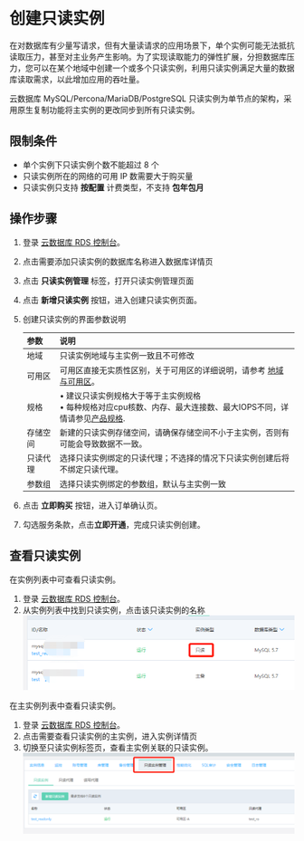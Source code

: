 # 创建只读实例
在对数据库有少量写请求，但有大量读请求的应用场景下，单个实例可能无法抵抗读取压力，甚至对主业务产生影响。为了实现读取能力的弹性扩展，分担数据库压力，您可以在某个地域中创建一个或多个只读实例，利用只读实例满足大量的数据库读取需求，以此增加应用的吞吐量。

云数据库 MySQL/Percona/MariaDB/PostgreSQL 只读实例为单节点的架构，采用原生复制功能将主实例的更改同步到所有只读实例。

## 限制条件
* 单个实例下只读实例个数不能超过 8 个
* 只读实例所在的网络的可用 IP 数需要大于购买量
* 只读实例只支持 **按配置** 计费类型，不支持 **包年包月**

## 操作步骤
1. 登录 [云数据库 RDS 控制台](https://rds-console.jdcloud.com/database)。
2. 点击需要添加只读实例的数据库名称进入数据库详情页
3. 点击 **只读实例管理** 标签，打开只读实例管理页面
4. 点击 **新增只读实例** 按钮，进入创建只读实例页面。
5. 创建只读实例的界面参数说明  

   |参数|说明|
   |--|--|
   |地域|只读实例地域与主实例一致且不可修改|
   |可用区|可用区直接无实质性区别，关于可用区的详细说明，请参考 [地域与可用区](https://docs.jdcloud.com/cn/virtual-machines/regions-and-availabilityzones)。|
   |规格|&bull; 建议只读实例规格大于等于主实例规格<br> &bull; 每种规格对应cpu核数、内存、最大连接数、最大IOPS不同，详情请参见[产品规格](https://docs.jdcloud.com/cn/rds/mysql-specifications).|
   |存储空间|新建的只读实例存储空间，请确保存储空间不小于主实例，否则有可能会导致数据不一致。|
   |只读代理|选择只读实例绑定的只读代理；不选择的情况下只读实例创建后将不绑定只读代理。|
   |参数组|选择只读实例绑定的参数组，默认与主实例一致|

6. 点击 **立即购买** 按钮，进入订单确认页。
7. 勾选服务条款，点击**立即开通**，完成只读实例创建。

## 查看只读实例
在实例列表中可查看只读实例。

1. 登录 [云数据库 RDS 控制台](https://rds-console.jdcloud.com/database)。
2. 从实例列表中找到只读实例，点击该只读实例的名称
![查看只读实例](../../../../../image/RDS/Create-Readonly-1.png)

在主实例列表中查看只读实例。
1. 登录 [云数据库 RDS 控制台](https://rds-console.jdcloud.com/database)。
2. 点击需要查看只读实例的主实例，进入实例详情页
3. 切换至只读实例标签页，查看主实例关联的只读实例。
![查看只读实例](../../../../../image/RDS/Create-Readonly-2.png)
